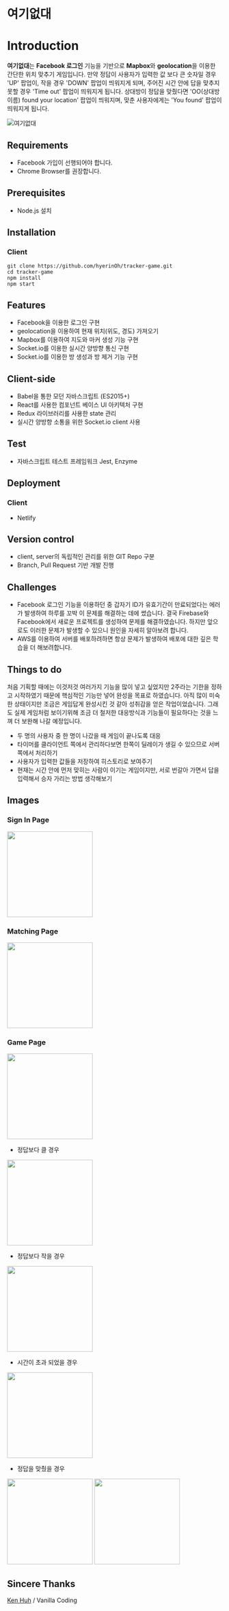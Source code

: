 # 여기없대
# Introduction

**여기없대**는 **Facebook 로그인** 기능을 기반으로 **Mapbox**와 **geolocation**을 이용한 간단한 위치 맞추기 게임입니다. 
만약 정답이 사용자가 입력한 값 보다 큰 숫자일 경우 'UP' 팝업이, 작을 경우 'DOWN' 팝업이 띄워지게 되며, 주어진 시간 안에 답을 맞추지 못할 경우 'Time out' 팝업이 띄워지게 됩니다. 상대방이 정답을 맞췄다면 'OO(상대방 이름) found your location' 팝업이 띄워지며, 맞춘 사용자에게는 'You found' 팝업이 띄워지게 됩니다.

![여기없대](https://user-images.githubusercontent.com/38285577/55370436-6b19ee80-5535-11e9-9473-0e956ff83c0b.gif)


## Requirements
- Facebook 가입이 선행되어야 합니다.
- Chrome Browser를 권장합니다.

## Prerequisites
- Node.js 설치

## Installation

### Client
```
git clone https://github.com/hyerinOh/tracker-game.git
cd tracker-game
npm install
npm start
```

## Features
- Facebook을 이용한 로그인 구현
- geolocation을 이용하여 현재 위치(위도, 경도) 가져오기
- Mapbox를 이용하여 지도와 마커 생성 기능 구현
- Socket.io를 이용한 실시간 양방향 통신 구현
- Socket.io를 이용한 방 생성과 방 제거 기능 구현

## Client-side
- Babel을 통한 모던 자바스크립트 (ES2015+)
- React를 사용한 컴포넌트 베이스 UI 아키텍처 구현
- Redux 라이브러리를 사용한 state 관리
- 실시간 양방향 소통을 위한 Socket.io client 사용

## Test
- 자바스크립트 테스트 프레임워크 Jest, Enzyme

## Deployment
### Client
- Netlify

## Version control
- client, server의 독립적인 관리를 위한 GIT Repo 구분
- Branch, Pull Request 기반 개발 진행

## Challenges
- Facebook 로그인 기능을 이용하던 중 갑자기 ID가 유효기간이 만료되었다는 에러가 발생하여 하루를 꼬박 이 문제를 해결하는 데에 썼습니다. 결국 Firebase와 Facebook에서 새로운 프로젝트를 생성하여 문제를 해결하였습니다. 하지만 앞으로도 이러한 문제가 발생할 수 있으니 원인을 자세히 알아보려 합니다.
- AWS를 이용하여 서버를 배포하려하면 항상 문제가 발생하여 배포에 대한 깊은 학습을 더 해보려합니다.

## Things to do
처음 기획할 때에는 이것저것 여러가지 기능을 많이 넣고 싶었지만 2주라는 기한을 정하고 시작하였기 때문에 핵심적인 기능만 넣어 완성을 목표로 하였습니다. 아직 많이 미숙한 상태이지만 조금은 게임답게 완성시킨 것 같아 성취감을 얻은 작업이었습니다. 그래도 실제 게임처럼 보이기위해 조금 더 철저한 대응방식과 기능들이 필요하다는 것을 느껴 더 보완해 나갈 예정입니다.
- 두 명의 사용자 중 한 명이 나갔을 때 게임이 끝나도록 대응
- 타이머를 클라이언트 쪽에서 관리하다보면 한쪽이 딜레이가 생길 수 있으므로 서버쪽에서 처리하기
- 사용자가 입력한 값들을 저장하여 히스토리로 보여주기
- 현재는 시간 안에 먼저 맞히는 사람이 이기는 게임이지만, 서로 번갈아 가면서 답을 입력해서 승자 가리는 방법 생각해보기

## Images
### Sign In Page
<img width="200" src="https://user-images.githubusercontent.com/38285577/55343236-a7256300-54e5-11e9-9d8b-782bac1fca74.png">

### Matching Page
<img width="200" src="https://user-images.githubusercontent.com/38285577/55343644-7bef4380-54e6-11e9-8d46-f08fe20a85d2.png">

### Game Page
<img width="200" src="https://user-images.githubusercontent.com/38285577/55343775-bc4ec180-54e6-11e9-8668-b72a349bf962.png">

- 정답보다 클 경우
<img width="200" src="https://user-images.githubusercontent.com/38285577/55343903-0cc61f00-54e7-11e9-8564-0ec357ffd342.png">

- 정답보다 작을 경우
<img width="200" src="https://user-images.githubusercontent.com/38285577/55344193-bad1c900-54e7-11e9-9358-259cf0b4b79d.png">

- 시간이 초과 되었을 경우
<img width="200" src="https://user-images.githubusercontent.com/38285577/55344239-d3da7a00-54e7-11e9-9971-24ed25e6f06b.png">

- 정답을 맞췄을 경우
<div>
    <img width="200" src="https://user-images.githubusercontent.com/38285577/55344386-1f8d2380-54e8-11e9-820c-cb9b35154869.png">
    <img width="200" src="https://user-images.githubusercontent.com/38285577/55344398-2b78e580-54e8-11e9-88f8-40f9ec587094.png">
</div>

## Sincere Thanks
[Ken Huh](https://github.com/Ken123777) / Vanilla Coding







